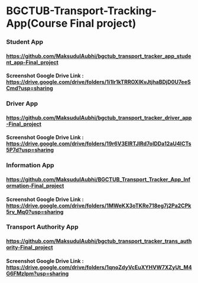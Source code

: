 # BGCTUB-Transport-Tracking-App(Course Final project)
### Student App
#### https://github.com/MaksudulAubhi/bgctub_transport_tracker_app_student_app-Final_project
#### Screenshot Google Drive Link : https://drive.google.com/drive/folders/1i1lr1kTRROXIKvJtjhaBDjD0U7eeSCmd?usp=sharing

### Driver App
#### https://github.com/MaksudulAubhi/bgctub_transport_tracker_driver_app-Final_project
#### Screenshot Google Drive Link : https://drive.google.com/drive/folders/19r6V3ElRTJlRd7oIDDa12aU4lCTs5P7d?usp=sharing

### Information App
#### https://github.com/MaksudulAubhi/BGCTUB_Transport_Tracker_App_Information-Final_project
#### Screenshot Google Drive Link : https://drive.google.com/drive/folders/1MWeKX3oTKRe718eg7j2Pa2CPk5rv_Mq0?usp=sharing

### Transport Authority App
#### https://github.com/MaksudulAubhi/bgctub_transport_tracker_trans_authority-Final_project
#### Screenshot Google Drive Link : https://drive.google.com/drive/folders/1qnoZdyVcEuXYHVW7XZyUt_M4G6FMzIpm?usp=sharing
